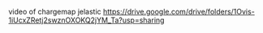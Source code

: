 video of chargemap jelastic https://drive.google.com/drive/folders/1Ovis-1iUcxZRetj2swznOXOKQ2jYM_Ta?usp=sharing
